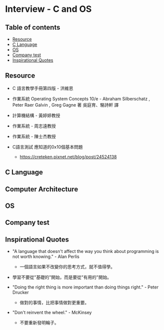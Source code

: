 # Interview - C and OS #

## Table of contents ##

* [Resource](#resource)
* [C Language](#c-language)
* [OS](#os)
* [Company test](#company-test)
* [Inspirational Quotes](#inspirational-quotes)

## Resource ##

* C 語言教學手冊第四版 - 洪維恩

* 作業系統 Operating System Concepts 10/e - Abraham Silberschatz , Peter Raer Galvin , Greg Gagne 著 吳庭育、駱詩軒 譯

* 計算機結構 - 黃婷婷教授

* 作業系統 - 周志遠教授

* 作業系統 - 陳士杰教授

* C語言測試 應知道的0x10個基本問題
  * <https://creteken.pixnet.net/blog/post/24524138>



## C Language ##

## Computer Architecture ##

## OS ##

## Company test ##

## Inspirational Quotes ##

* "A language that doesn't affect the way you think about programming is not worth knowing." - Alan Perlis
  * 一個語言如果不改變你的思考方式，就不值得學。

* 學習不要從"基礎的"開始，而是要從"有用的"開始。

* "Doing the right thing is more important than doing things right." - Peter Drucker
  * 做對的事情，比把事情做對更重要。

* "Don't reinvent the wheel." - McKinsey
  * 不要重新發明輪子。

